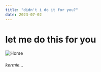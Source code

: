 ```yaml
---
title: "didn't i do it for you?"
date: 2023-07-02
---
```

# let me do this for you

![Horse](https://us-tuna-sounds-images.voicemod.net/90eb04d9-8805-4540-b2bd-c215983e3064-1675284510335.jpg)

###### kermie...
